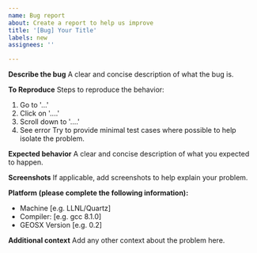```yaml
---
name: Bug report
about: Create a report to help us improve
title: '[Bug] Your Title'
labels: new
assignees: ''

---
```


**Describe the bug**
A clear and concise description of what the bug is.

**To Reproduce**
Steps to reproduce the behavior:
1. Go to '...'
2. Click on '....'
3. Scroll down to '....'
4. See error
Try to provide minimal test cases where possible to help isolate the problem.

**Expected behavior**
A clear and concise description of what you expected to happen.

**Screenshots**
If applicable, add screenshots to help explain your problem.

**Platform (please complete the following information):**
- Machine [e.g. LLNL/Quartz] 
- Compiler: [e.g. gcc 8.1.0]
- GEOSX Version [e.g. 0.2]

**Additional context**
Add any other context about the problem here.
